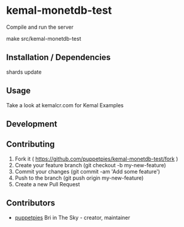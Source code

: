 # kemal-monetdb-test

Compile and run the server

make
src/kemal-monetdb-test

## Installation / Dependencies

shards update

## Usage

Take a look at kemalcr.com for Kemal Examples

## Development


## Contributing

1. Fork it ( https://github.com/puppetpies/kemal-monetdb-test/fork )
2. Create your feature branch (git checkout -b my-new-feature)
3. Commit your changes (git commit -am 'Add some feature')
4. Push to the branch (git push origin my-new-feature)
5. Create a new Pull Request

## Contributors

- [puppetpies](https://github.com/puppetpies) Bri in The Sky - creator, maintainer
